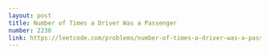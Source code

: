 ```yaml
---
layout: post
title: Number of Times a Driver Was a Passenger
number: 2238
link: https://leetcode.com/problems/number-of-times-a-driver-was-a-passenger
---
```

